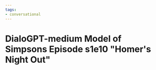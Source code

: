 ```yaml
---
tags:
- conversational
---
```

# DialoGPT-medium Model of Simpsons Episode s1e10 "Homer's Night Out"
